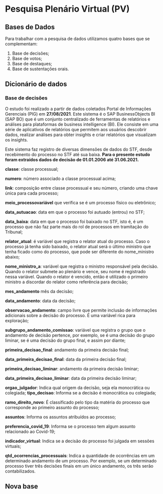 # Pesquisa Plenário Virtual (PV)

## Bases de Dados

Para trabalhar com a pesquisa de dados utilizamos quatro bases que se complementam:

1. Base de decisões;
2. Base de votos;
3. Base de destaques;
4. Base de sustentações orais.

## Dicionário de dados

### Base de decisões

O estudo foi realizado a partir de dados coletados Portal de Informações Gerenciais (PIG) em **27/08/2021**. Este sistema é o SAP BusinessObjects BI (SAP BO) que é um conjunto centralizado de ferramentas de relatórios e análises para plataformas de business intelligence (BI). Ele consiste em uma série de aplicativos de relatórios que permitem aos usuários descobrir dados, realizar análises para obter insights e criar relatórios que visualizam os insights.

Este sistema faz registro de diversas dimensões de dados do STF, desde recebimento do processo no STF até sua baixa. **Para o presente estudo foram extraídos dados de decisão de 01.01.2006 até 31.06.2021.**

**classe**: classe processual;

**numero**: número associado a classe processual acima;

**link**: composição entre classe processual e seu número, criando uma chave única para cada processo;

**meio_processovariável** que verifica se é um processo físico ou eletrônico;

**data_autuacao**: data em que o processo foi autuado (entrou) no STF;

**data_baixa**: data em que o processo foi baixado no STF, isto é, é um processo que não faz parte mais do rol de processos em tramitação do Tribunal;

**relator_atual**: é variável que registra o relator atual do processo. Caso o processo já tenha sido baixado, o relator atual será o último ministro que tenha ficado como do processo, que pode ser diferente do nome_ministro abaixo;

**nome_ministro_a**: variável que registra o ministro responsável pela decisão. Quando o relator submete ao plenário e vence, seu nome é registrado nessa variável. Quando o relator é vencido, então é utilizado o primeiro ministro a discordar do relator como referência para decisão;

**mes_andamento** mês da decisão;

**data_andamento**: data da decisão;

**observacao_andamento**: campo livre que permite inclusão de informações adicionais sobre a decisão do processo. É uma variável rica para exploração;

**subgrupo_andamento_comissao**: variável que registra o grupo que o andamento de decisão pertence, por exemplo, se é uma decisão do grupo liminar, se é uma decisão do grupo final, e assim por diante;

**primeira_decisao_final**: andamento da primeira decisão final;

**data_primeira_decisao_final**: data da primeira decisão final;

**primeira_decisao_liminar**: andamento da primeira decisão liminar;

**data_primeira_decisao_liminar**: data da primeira decisão liminar;

**orgao_julgador**: Indica qual origem da decisão, seja ela monocrática ou colegiada;
**tipo_decisao**: Informa se a decisão é monocrática ou colegiada;

**ramo_direito_novo**: É classificado pelo tipo da matéria do processo que corresponde ao primeiro assunto do processo;

**assuntos**: Informa os assuntos atribuídos ao processo;

**preferencia_covid_19**: Informa se o processo tem algum assunto relacionado ao Covid-19;

**indicador_virtual**: Indica se a decisão do processo foi julgada em sessões virtuais;

**qtd_ocorrencias_processuais**: Indica a quantidade de ocorrências em um determinado andamento de um processo. Por exemplo, se um determinado processo tiver três decisões finais em um único andamento, os três serão contabilizados.

## Nova base

